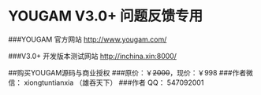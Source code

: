 # YOUGAM V3.0+ 问题反馈专用

###YOUGAM 官方网站
http://www.yougam.com/

###V3.0+ 开发版本测试网站
http://inchina.xin:8000/

##购买YOUGAM源码与商业授权
###原价：￥~~2000~~，现价：￥998
###作者微信：
xiongtuntianxia （雄吞天下）
###作者  QQ：
547092001

